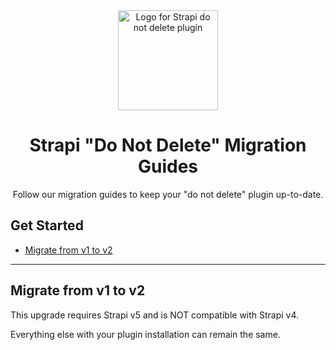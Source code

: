 <div align="center">
  <img style="width: 160px; height: auto;" src="public/logo.png" alt="Logo for Strapi do not delete plugin" />
  <h1>Strapi "Do Not Delete" Migration Guides</h1>
  <p>Follow our migration guides to keep your "do not delete" plugin up-to-date.</p>
</div>

## Get Started

* [Migrate from v1 to v2](#migrate-from-v1-to-v2)

---

## <a id="migrate-from-v1-to-v2"></a>Migrate from v1 to v2
This upgrade requires Strapi v5 and is NOT compatible with Strapi v4.

Everything else with your plugin installation can remain the same.
